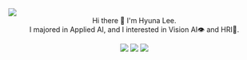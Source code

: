 
<img src="https://capsule-render.vercel.app/api?type=wave&color=0:FAF4C0,100:E1FF36&height=300&section=header&text=Hyuna Lee%&fontSize=90" />


<div align=center>
  Hi there 👋 I'm Hyuna Lee.<br> I majored in Applied AI, and I interested in Vision AI👁 and HRI🤖.

  <a href="https://melon-wish-350.notion.site/Hyuna-Lee-dd36b9d6419c4fc48611bfdc7e299c74" target="_blank"><img src="https://img.shields.io/badge/Notion-000000?style=flat-square&logo=Notion&logoColor=white"/></a>
  <a href="https://velog.io/@leehyuna" target="_blank"><img src="https://img.shields.io/badge/Blog-EA4AAA?style=flat-square&logo=GitHub Sponsors&logoColor=white"/></a>
  <a href="mailto:leehyuna0812@gmail.com" target="_blank"><img src="https://img.shields.io/badge/leehyuna0812@gmail.com-EA4335?style=flat-square&logo=Gmail&logoColor=white"/></a>
</div>
  


<!--
**lee-hyun-a/lee-hyun-a** is a ✨ _special_ ✨ repository because its `README.md` (this file) appears on your GitHub profile.

Here are some ideas to get you started:

- 🔭 I’m currently working on ...
- 🌱 I’m currently learning ...
- 👯 I’m looking to collaborate on ...
- 🤔 I’m looking for help with ...
- 💬 Ask me about ...
- 📫 How to reach me: ...
- 😄 Pronouns: ...
- ⚡ Fun fact: ...
-->
